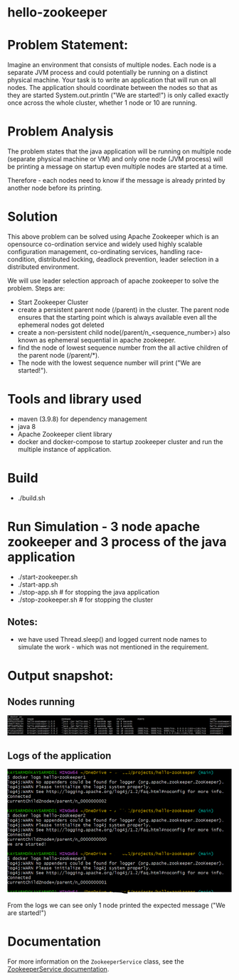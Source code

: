 # hello-zookeeper

# Problem Statement:

Imagine an environment that consists of multiple nodes. Each node is a separate JVM process and could 
potentially be running on a distinct physical machine. Your task is to write an application that will 
run on all nodes. The application should coordinate between the nodes so that as they are started 
System.out.println ("We are started!") is only called exactly once across the whole cluster, 
whether 1 node or 10 are running.

# Problem Analysis

The problem states that the java application will be running on multiple node (separate physical machine 
or VM) and only one node (JVM process) will be printing a message on startup even multiple nodes are started at a time. 

Therefore - each nodes need to know if the message is already printed by another node before its printing.

# Solution
This above problem can be solved using Apache Zookeeper which is an opensource co-ordination service and
widely used highly scalable configuration management, co-ordinating services, handling race-condition, distributed 
locking, deadlock prevention, leader selection in a distributed environment. 

We will use leader selection approach of apache zookeeper to solve the problem.
Steps are:

- Start Zookeeper Cluster
- create a persistent parent node (/parent) in the cluster. The parent node ensures that the starting point which is always
  available even all the ephemeral nodes got deleted
- create a non-persistent child node(/parent/n_<sequence_number>) also known as ephemeral sequential in apache zookeeper.
- find the node of lowest sequence number from the all active children of the parent node (/parent/*).
- The node with the lowest sequence number will print ("We are started!").

# Tools and library used
- maven (3.9.8) for dependency management
- java 8
- Apache Zookeeper client library
- docker and docker-compose to startup zookeeper cluster and run the multiple instance of application.

# Build
- ./build.sh

# Run Simulation - 3 node apache zookeeper and 3 process of the java application

- ./start-zookeeper.sh
- ./start-app.sh
- ./stop-app.sh # for stopping the java application
- ./stop-zookeeper.sh # for stopping the cluster

## Notes:
- we have used Thread.sleep(<Milisec>) and logged current node names to simulate the work - which was not mentioned in the requirement. 

# Output snapshot:

## Nodes running
![alt text](docs/nodes-running.png)

## Logs of the application
![alt text](docs/output-app-logs.png)

From the logs we can see only 1 node printed the expected message ("We are started!")

# Documentation

For more information on the `ZookeeperService` class, see the [ZookeeperService documentation](docs/ZookeeperServiceDocumentation.md).